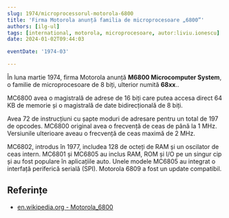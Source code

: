 ```yaml
---
slug: 1974/microprocessorul-motorola-6800
title: 'Firma Motorola anunță familia de microprocesoare „6800”'
authors: [ilg-ul]
tags: [international, motorola, microprocesoare, autor:liviu.ionescu]
date: 2024-01-02T09:44:03

eventDate: '1974-03'

---
```


În luna martie 1974, firma Motorola anunță **M6800 Microcomputer System**, o familie
de microprocesoare de 8 biți, ulterior numită **68xx**..

<!-- truncate -->

MC6800 avea o magistrală de adrese de 16 biți care putea accesa direct
64 KB de memorie și o magistrală de date bidirecțională de 8 biți.

Avea 72 de instrucțiuni cu șapte moduri de adresare pentru un total
de 197 de opcodes. MC6800 original avea o frecvență de ceas de până
la 1 MHz. Versiunile ulterioare aveau o frecvență de ceas maximă de 2 MHz.

MC6802, introdus în 1977, includea 128 de octeți de RAM și un
oscilator de ceas intern. MC6801 și MC6805 au inclus RAM, ROM și
I/O pe un singur cip și au fost populare în aplicațiile auto.
Unele modele MC6805 au integrat o interfață periferică serială (SPI).
Motorola 6809 a fost un update compatibil.

## Referințe

- [en.wikipedia.org - Motorola_6800](https://en.wikipedia.org/wiki/Motorola_6800)
